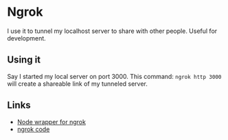 # Ngrok

I use it to tunnel my localhost server to share with other people. Useful for development.

## Using it

Say I started my local server on port 3000. This command: `ngrok http 3000` will create a shareable link of my tunneled server.

## Links

* [Node wrapper for ngrok](https://github.com/bubenshchykov/ngrok)
* [ngrok code](https://github.com/inconshreveable/ngrok)


